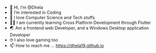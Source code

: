 - 👋 Hi, I’m @Dhela
- 👀 I’m interested in Coding
- 🌱 I love Computer Science and Tech stuffs
- 👩‍💻 I am currently learning Cross Platform Development through Flutter
- 🌏 Am a frontend web Developer, and a Windows Desktop application Developer
- 🤓 I also love gaming too
- 📫 How to reach me ... https://dhela19.github.io

<!---
Dhela19/Dhela19 is a ✨ special ✨ repository because its `README.md` (this file) appears on your GitHub profile.
You can click the Preview link to take a look at your changes.
--->
